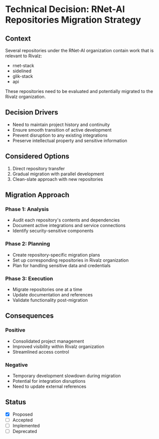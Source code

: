 # Technical Decision: RNet-AI Repositories Migration Strategy

## Context
Several repositories under the RNet-AI organization contain work that is relevant to Rivalz:
- rnet-stack
- sidelined
- glik-stack
- api

These repositories need to be evaluated and potentially migrated to the Rivalz organization.

## Decision Drivers
- Need to maintain project history and continuity
- Ensure smooth transition of active development
- Prevent disruption to any existing integrations
- Preserve intellectual property and sensitive information

## Considered Options
1. Direct repository transfer
2. Gradual migration with parallel development
3. Clean-slate approach with new repositories

## Migration Approach
### Phase 1: Analysis
- Audit each repository's contents and dependencies
- Document active integrations and service connections
- Identify security-sensitive components

### Phase 2: Planning
- Create repository-specific migration plans
- Set up corresponding repositories in Rivalz organization
- Plan for handling sensitive data and credentials

### Phase 3: Execution
- Migrate repositories one at a time
- Update documentation and references
- Validate functionality post-migration

## Consequences
### Positive
- Consolidated project management
- Improved visibility within Rivalz organization
- Streamlined access control

### Negative
- Temporary development slowdown during migration
- Potential for integration disruptions
- Need to update external references

## Status
- [x] Proposed
- [ ] Accepted
- [ ] Implemented
- [ ] Deprecated